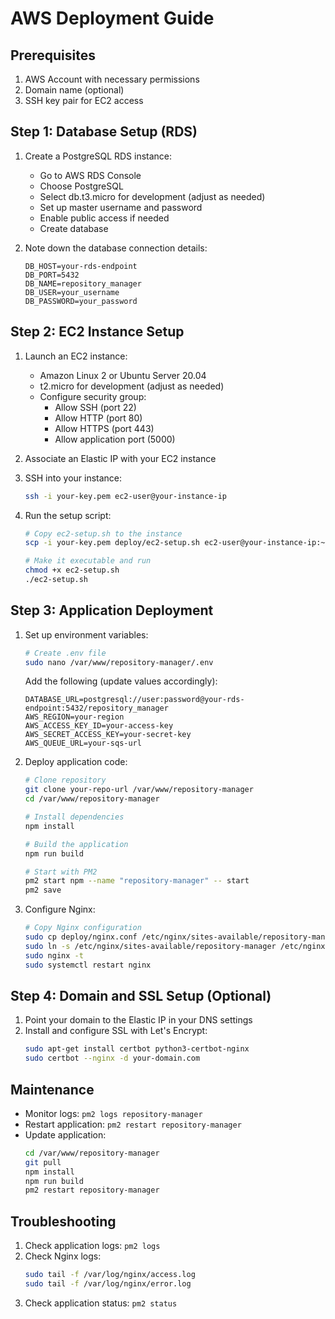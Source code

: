 # AWS Deployment Guide

## Prerequisites
1. AWS Account with necessary permissions
2. Domain name (optional)
3. SSH key pair for EC2 access

## Step 1: Database Setup (RDS)
1. Create a PostgreSQL RDS instance:
   - Go to AWS RDS Console
   - Choose PostgreSQL
   - Select db.t3.micro for development (adjust as needed)
   - Set up master username and password
   - Enable public access if needed
   - Create database

2. Note down the database connection details:
   ```
   DB_HOST=your-rds-endpoint
   DB_PORT=5432
   DB_NAME=repository_manager
   DB_USER=your_username
   DB_PASSWORD=your_password
   ```

## Step 2: EC2 Instance Setup
1. Launch an EC2 instance:
   - Amazon Linux 2 or Ubuntu Server 20.04
   - t2.micro for development (adjust as needed)
   - Configure security group:
     - Allow SSH (port 22)
     - Allow HTTP (port 80)
     - Allow HTTPS (port 443)
     - Allow application port (5000)

2. Associate an Elastic IP with your EC2 instance

3. SSH into your instance:
   ```bash
   ssh -i your-key.pem ec2-user@your-instance-ip
   ```

4. Run the setup script:
   ```bash
   # Copy ec2-setup.sh to the instance
   scp -i your-key.pem deploy/ec2-setup.sh ec2-user@your-instance-ip:~/
   
   # Make it executable and run
   chmod +x ec2-setup.sh
   ./ec2-setup.sh
   ```

## Step 3: Application Deployment
1. Set up environment variables:
   ```bash
   # Create .env file
   sudo nano /var/www/repository-manager/.env
   ```

   Add the following (update values accordingly):
   ```
   DATABASE_URL=postgresql://user:password@your-rds-endpoint:5432/repository_manager
   AWS_REGION=your-region
   AWS_ACCESS_KEY_ID=your-access-key
   AWS_SECRET_ACCESS_KEY=your-secret-key
   AWS_QUEUE_URL=your-sqs-url
   ```

2. Deploy application code:
   ```bash
   # Clone repository
   git clone your-repo-url /var/www/repository-manager
   cd /var/www/repository-manager
   
   # Install dependencies
   npm install
   
   # Build the application
   npm run build
   
   # Start with PM2
   pm2 start npm --name "repository-manager" -- start
   pm2 save
   ```

3. Configure Nginx:
   ```bash
   # Copy Nginx configuration
   sudo cp deploy/nginx.conf /etc/nginx/sites-available/repository-manager
   sudo ln -s /etc/nginx/sites-available/repository-manager /etc/nginx/sites-enabled/
   sudo nginx -t
   sudo systemctl restart nginx
   ```

## Step 4: Domain and SSL Setup (Optional)
1. Point your domain to the Elastic IP in your DNS settings
2. Install and configure SSL with Let's Encrypt:
   ```bash
   sudo apt-get install certbot python3-certbot-nginx
   sudo certbot --nginx -d your-domain.com
   ```

## Maintenance
- Monitor logs: `pm2 logs repository-manager`
- Restart application: `pm2 restart repository-manager`
- Update application:
  ```bash
  cd /var/www/repository-manager
  git pull
  npm install
  npm run build
  pm2 restart repository-manager
  ```

## Troubleshooting
1. Check application logs: `pm2 logs`
2. Check Nginx logs: 
   ```bash
   sudo tail -f /var/log/nginx/access.log
   sudo tail -f /var/log/nginx/error.log
   ```
3. Check application status: `pm2 status`

